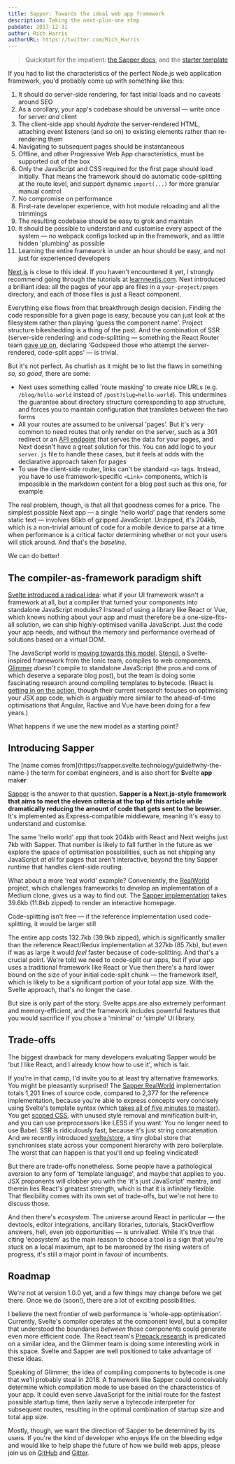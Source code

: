 ```yaml
---
title: Sapper: Towards the ideal web app framework
description: Taking the next-plus-one step
pubdate: 2017-12-31
author: Rich Harris
authorURL: https://twitter.com/Rich_Harris
---
```


> Quickstart for the impatient: [the Sapper docs](https://sapper.svelte.technology), and the [starter template](https://github.com/sveltejs/sapper-template)

If you had to list the characteristics of the perfect Node.js web application framework, you'd probably come up with something like this:

1. It should do server-side rendering, for fast initial loads and no caveats around SEO
2. As a corollary, your app's codebase should be universal — write once for server *and* client
3. The client-side app should *hydrate* the server-rendered HTML, attaching event listeners (and so on) to existing elements rather than re-rendering them
4. Navigating to subsequent pages should be instantaneous
5. Offline, and other Progressive Web App characteristics, must be supported out of the box
6. Only the JavaScript and CSS required for the first page should load initially. That means the framework should do automatic code-splitting at the route level, and support dynamic `import(...)` for more granular manual control
7. No compromise on performance
8. First-rate developer experience, with hot module reloading and all the trimmings
9. The resulting codebase should be easy to grok and maintain
10. It should be possible to understand and customise every aspect of the system — no webpack configs locked up in the framework, and as little hidden 'plumbing' as possible
11. Learning the entire framework in under an hour should be easy, and not just for experienced developers

[Next.js](https://github.com/zeit/next.js) is close to this ideal. If you haven't encountered it yet, I strongly recommend going through the tutorials at [learnnextjs.com](https://learnnextjs.com). Next introduced a brilliant idea: all the pages of your app are files in a `your-project/pages` directory, and each of those files is just a React component.

Everything else flows from that breakthrough design decision. Finding the code responsible for a given page is easy, because you can just look at the filesystem rather than playing 'guess the component name'. Project structure bikeshedding is a thing of the past. And the combination of SSR (server-side rendering) and code-splitting — something the React Router team [gave up on](https://reacttraining.com/react-router/web/guides/code-splitting), declaring 'Godspeed those who attempt the server-rendered, code-split apps' — is trivial.

But it's not perfect. As churlish as it might be to list the flaws in something *so, so good*, there are some:

* Next uses something called 'route masking' to create nice URLs (e.g. `/blog/hello-world` instead of `/post?slug=hello-world`). This undermines the guarantee about directory structure corresponding to app structure, and forces you to maintain configuration that translates between the two forms
* All your routes are assumed to be universal 'pages'. But it's very common to need routes that only render on the server, such as a 301 redirect or an [API endpoint](/api/blog/sapper-towards-the-ideal-web-app-framework) that serves the data for your pages, and Next doesn't have a great solution for this. You can add logic to your `server.js` file to handle these cases, but it feels at odds with the declarative approach taken for pages
* To use the client-side router, links can't be standard `<a>` tags. Instead, you have to use framework-specific `<Link>` components, which is impossible in the markdown content for a blog post such as this one, for example

The real problem, though, is that all that goodness comes for a price. The simplest possible Next app — a single 'hello world' page that renders some static text — involves 66kb of gzipped JavaScript. Unzipped, it's 204kb, which is a non-trivial amount of code for a mobile device to parse at a time when performance is a critical factor determining whether or not your users will stick around. And that's the *baseline*.

We can do better!


## The compiler-as-framework paradigm shift

[Svelte introduced a radical idea](https://svelte.technology/blog/frameworks-without-the-framework): what if your UI framework wasn't a framework at all, but a compiler that turned your components into standalone JavaScript modules? Instead of using a library like React or Vue, which knows nothing about your app and must therefore be a one-size-fits-all solution, we can ship highly-optimised vanilla JavaScript. Just the code your app needs, and without the memory and performance overhead of solutions based on a virtual DOM.

The JavaScript world is [moving towards this model](https://tomdale.net/2017/09/compilers-are-the-new-frameworks/). [Stencil](https://stenciljs.com), a Svelte-inspired framework from the Ionic team, compiles to web components. [Glimmer](https://glimmerjs.com) *doesn't* compile to standalone JavaScript (the pros and cons of which deserve a separate blog post), but the team is doing some fascinating research around compiling templates to bytecode. (React is [getting in on the action](https://twitter.com/trueadm/status/944908776896978946), though their current research focuses on optimising your JSX app code, which is arguably more similar to the ahead-of-time optimisations that Angular, Ractive and Vue have been doing for a few years.)

What happens if we use the new model as a starting point?


## Introducing Sapper

<aside>The [name comes from](https://sapper.svelte.technology/guide#why-the-name-) the term for combat engineers, and is also short for <strong>S</strong>velte <strong>app</strong> mak<strong>er</strong></aside>

[Sapper](https://sapper.svelte.technology) is the answer to that question. **Sapper is a Next.js-style framework that aims to meet the eleven criteria at the top of this article while dramatically reducing the amount of code that gets sent to the browser.** It's implemented as Express-compatible middleware, meaning it's easy to understand and customise.

The same 'hello world' app that took 204kb with React and Next weighs just 7kb with Sapper. That number is likely to fall further in the future as we explore the space of optimisation possibilities, such as not shipping any JavaScript *at all* for pages that aren't interactive, beyond the tiny Sapper runtime that handles client-side routing.

What about a more 'real world' example? Conveniently, the [RealWorld](https://github.com/gothinkster/realworld) project, which challenges frameworks to develop an implementation of a Medium clone, gives us a way to find out. The [Sapper implementation](http://svelte-realworld.now.sh/) takes 39.6kb (11.8kb zipped) to render an interactive homepage.

<aside>Code-splitting isn't free — if the reference implementation used code-splitting, it would be larger still</aside>

The entire app costs 132.7kb (39.9kb zipped), which is significantly smaller than the reference React/Redux implementation at 327kb (85.7kb), but even if was as large it would *feel* faster because of code-splitting. And that's a crucial point. We're told we need to code-split our apps, but if your app uses a traditional framework like React or Vue then there's a hard lower bound on the size of your initial code-split chunk — the framework itself, which is likely to be a significant portion of your total app size. With the Svelte approach, that's no longer the case.

But size is only part of the story. Svelte apps are also extremely performant and memory-efficient, and the framework includes powerful features that you would sacrifice if you chose a 'minimal' or 'simple' UI library.


## Trade-offs

The biggest drawback for many developers evaluating Sapper would be 'but I like React, and I already know how to use it', which is fair.

If you're in that camp, I'd invite you to at least try alternative frameworks. You might be pleasantly surprised! The [Sapper RealWorld](https://github.com/sveltejs/realworld) implementation totals 1,201 lines of source code, compared to 2,377 for the reference implementation, because you're able to express concepts very concisely using Svelte's template syntax (which [takes all of five minutes to master](https://svelte.technology/guide#template-syntax)). You get [scoped CSS](the-zen-of-just-writing-css), with unused style removal and minification built-in, and you can use preprocessors like LESS if you want. You no longer need to use Babel. SSR is ridiculously fast, because it's just string concatenation. And we recently introduced [svelte/store](https://svelte.technology/guide#state-management), a tiny global store that synchronises state across your component hierarchy with zero boilerplate. The worst that can happen is that you'll end up feeling vindicated!

But there are trade-offs nonetheless. Some people have a pathological aversion to any form of 'template language', and maybe that applies to you. JSX proponents will clobber you with the 'it's just JavaScript' mantra, and therein lies React's greatest strength, which is that it is infinitely flexible. That flexibility comes with its own set of trade-offs, but we're not here to discuss those.

And then there's *ecosystem*. The universe around React in particular — the devtools, editor integrations, ancillary libraries, tutorials, StackOverflow answers, hell, even job opportunities — is unrivalled. While it's true that citing 'ecosystem' as the main reason to choose a tool is a sign that you're stuck on a local maximum, apt to be marooned by the rising waters of progress, it's still a major point in favour of incumbents.


## Roadmap

We're not at version 1.0.0 yet, and a few things may change before we get there. Once we do (soon!), there are a lot of exciting possibilities.

I believe the next frontier of web performance is 'whole-app optimisation'. Currently, Svelte's compiler operates at the component level, but a compiler that understood the boundaries *between* those components could generate even more efficient code. The React team's [Prepack research](https://twitter.com/trueadm/status/944908776896978946) is predicated on a similar idea, and the Glimmer team is doing some interesting work in this space. Svelte and Sapper are well positioned to take advantage of these ideas.

Speaking of Glimmer, the idea of compiling components to bytecode is one that we'll probably steal in 2018. A framework like Sapper could conceivably determine which compilation mode to use based on the characteristics of your app. It could even serve JavaScript for the initial route for the fastest possible startup time, then lazily serve a bytecode interpreter for subsequent routes, resulting in the optimal combination of startup size and total app size.

Mostly, though, we want the direction of Sapper to be determined by its users. If you're the kind of developer who enjoys life on the bleeding edge and would like to help shape the future of how we build web apps, please join us on [GitHub](https://github.com/sveltejs/svelte) and [Gitter](https://gitter.im/sveltejs/svelte).